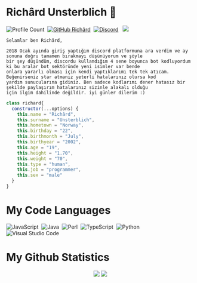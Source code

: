 # Richârd Unsterblich 🍦
![Profile Count](https://komarev.com/ghpvc/?username=richardsistemler&color=red)&nbsp;
[![GitHub Richârd](https://img.shields.io/github/followers/richardsistemler?label=follow&style=social)](https://github.com/richardsistemler)&nbsp;
<a href="https://discord.com/users/744229839137144925"><img alt="Discord" src="https://img.shields.io/badge/@richârd-2f3236?style=flat&logo=discord&logoColor=blue" /></a> &nbsp;
<a href="https://instagram.com/richardmisali"><img src="https://img.shields.io/badge/@richardmisali-E4405F?style=flat&logo=Instagram&logoColor=white"/></a> &nbsp;

```
Selamlar ben Richârd,

2018 Ocak ayında giriş yaptığım discord platformuna ara verdim ve ay sonuna doğru tamamen bırakmayı düşünüyorum ve şöyle
bir şey düşündüm, discordu kullandığım 4 sene boyunca bot kodluyordum ki bu aralar bot sektöründe yeni isimler var bende 
onlara yararlı olması için kendi yaptıklarımı tek tek atıcam. Beğenirseniz star atmanız yeterli hatalarınız olursa kod
yardım sunucularına gidiniz. Ben sadece kodlarımı dener hatasız bir şekilde paylaşırım hatalarınız sizinle alakalı olduğu
için ilgim dahilinde değildir. iyi günler dilerim :)
```

```js
class richard{
  constructor(...options) {
    this.name = "Richârd",
    this.surname = "Unsterblich",
    this.hometown = "Norway",
    this.birthday = "22",
    this.birthmonth = "July",
    this.birthyear = "2002",
    this.age = "19",
    this.height = "1.70",
    this.weight = "70",
    this.type = "human",
    this.job = "programmer",
    this.sex = "male"
  }
}
```

  # My Code Languages
![JavaScript](https://img.shields.io/badge/-JavaScript-05122A?style=flat&logo=javascript)&nbsp;
![Java](https://img.shields.io/badge/-Java-05122A?style=flat&logo=java)&nbsp;
![Perl](https://img.shields.io/badge/-Perl-05122A?style=flat&logo=perl)&nbsp;
![TypeScript](https://img.shields.io/badge/-TypeScript-05122A?style=flat&logo=typescript)&nbsp;
![Python](https://img.shields.io/badge/-Python-05122A?style=flat&logo=python)&nbsp;
![Visual Studio Code](https://img.shields.io/badge/-Visual%20Studio%20Code-05122A?style=flat&logo=visual-studio-code&logoColor=007ACC)&nbsp;


  # My Github Statistics
<p align="center">
  <a href="https://github.com/richardsistemler/" target="_blank"><img src="https://github-readme-stats.vercel.app/api/top-langs/?username=richardsistemler&langs_count=10&custom_title=Most+Used+Languages&bg_color=171a1f&text_color=fff&icon_color=ff0000&hide_border=true&title_color=ff0000"/></a>
  <a href="https://github.com/richardsistemler/" target="_blank"><img src="https://github-readme-stats.vercel.app/api?username=richardsistemler&show_icons=true&border_radius=10px&title_color=ff0000&hide_border=true&bg_color=171a1f&text_color=fff&icon_color=ff0000&custom_title=richardsistemler%27s+Github+Statistics"/></a>
</p>
